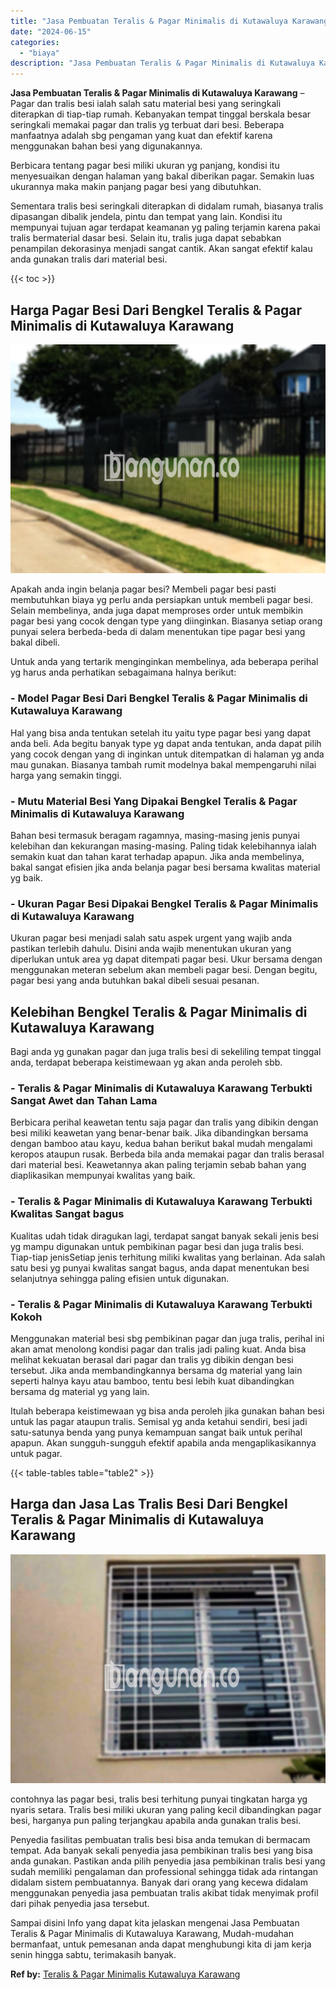 ```yaml
---
title: "Jasa Pembuatan Teralis & Pagar Minimalis di Kutawaluya Karawang"
date: "2024-06-15"
categories: 
  - "biaya"
description: "Jasa Pembuatan Teralis & Pagar Minimalis di Kutawaluya Karawang. Sampai disini Info yang dapat kita jelaskan mengenai Jasa Pembuatan Teralis & Pagar Minimali..."
---
```


**Jasa Pembuatan Teralis & Pagar Minimalis di Kutawaluya Karawang** – Pagar dan tralis besi ialah salah satu material besi yang seringkali diterapkan di tiap-tiap rumah. Kebanyakan tempat tinggal berskala besar seringkali memakai pagar dan tralis yg terbuat dari besi. Beberapa manfaatnya adalah sbg pengaman yang kuat dan efektif karena menggunakan bahan besi yang digunakannya.

Berbicara tentang pagar besi miliki ukuran yg panjang, kondisi itu menyesuaikan dengan halaman yang bakal diberikan pagar. Semakin luas ukurannya maka makin panjang pagar besi yang dibutuhkan.

Sementara tralis besi seringkali diterapkan di didalam rumah, biasanya tralis dipasangan dibalik jendela, pintu dan tempat yang lain. Kondisi itu mempunyai tujuan agar terdapat keamanan yg paling terjamin karena pakai tralis bermaterial dasar besi. Selain itu, tralis juga dapat sebabkan penampilan dekorasinya menjadi sangat cantik. Akan sangat efektif kalau anda gunakan tralis dari material besi.

{{< toc >}}

## Harga Pagar Besi Dari Bengkel Teralis & Pagar Minimalis di Kutawaluya Karawang

![Jasa Pembuatan Teralis & Pagar Minimalis di Kutawaluya Karawang](/images/pagar-minimalis-murah-69.png)

Apakah anda ingin belanja pagar besi? Membeli pagar besi pasti membutuhkan biaya yg perlu anda persiapkan untuk membeli pagar besi. Selain membelinya, anda juga dapat memproses order untuk membikin pagar besi yang cocok dengan type yang diinginkan. Biasanya setiap orang punyai selera berbeda-beda di dalam menentukan tipe pagar besi yang bakal dibeli.

Untuk anda yang tertarik menginginkan membelinya, ada beberapa perihal yg harus anda perhatikan sebagaimana halnya berikut:
### \- Model Pagar Besi Dari Bengkel Teralis & Pagar Minimalis di Kutawaluya Karawang

Hal yang bisa anda tentukan setelah itu yaitu type pagar besi yang dapat anda beli. Ada begitu banyak type yg dapat anda tentukan, anda dapat pilih yang cocok dengan yang di inginkan untuk ditempatkan di halaman yg anda mau gunakan. Biasanya tambah rumit modelnya bakal mempengaruhi nilai harga yang semakin tinggi.

### \- Mutu Material Besi Yang Dipakai Bengkel Teralis & Pagar Minimalis di Kutawaluya Karawang

Bahan besi termasuk beragam ragamnya, masing-masing jenis punyai kelebihan dan kekurangan masing-masing. Paling tidak kelebihannya ialah semakin kuat dan tahan karat terhadap apapun. Jika anda membelinya, bakal sangat efisien jika anda belanja pagar besi bersama kwalitas material yg baik.

### \- Ukuran Pagar Besi Dipakai Bengkel Teralis & Pagar Minimalis di Kutawaluya Karawang

Ukuran pagar besi menjadi salah satu aspek urgent yang wajib anda pastikan terlebih dahulu. Disini anda wajib menentukan ukuran yang diperlukan untuk area yg dapat ditempati pagar besi. Ukur bersama dengan menggunakan meteran sebelum akan membeli pagar besi. Dengan begitu, pagar besi yang anda butuhkan bakal dibeli sesuai pesanan.

## Kelebihan Bengkel Teralis & Pagar Minimalis di Kutawaluya Karawang

Bagi anda yg gunakan pagar dan juga tralis besi di sekeliling tempat tinggal anda, terdapat beberapa keistimewaan yg akan anda peroleh sbb.

### \- Teralis & Pagar Minimalis di Kutawaluya Karawang Terbukti Sangat Awet dan Tahan Lama

Berbicara perihal keawetan tentu saja pagar dan tralis yang dibikin dengan besi miliki keawetan yang benar-benar baik. Jika dibandingkan bersama dengan bamboo atau kayu, kedua bahan berikut bakal mudah mengalami keropos ataupun rusak. Berbeda bila anda memakai pagar dan tralis berasal dari material besi. Keawetannya akan paling terjamin sebab bahan yang diaplikasikan mempunyai kwalitas yang baik.

### \- Teralis & Pagar Minimalis di Kutawaluya Karawang Terbukti Kwalitas Sangat bagus

Kualitas udah tidak diragukan lagi, terdapat sangat banyak sekali jenis besi yg mampu digunakan untuk pembikinan pagar besi dan juga tralis besi. Tiap-tiap jenisSetiap jenis terhitung miliki kwalitas yang berlainan. Ada salah satu besi yg punyai kwalitas sangat bagus, anda dapat menentukan besi selanjutnya sehingga paling efisien untuk digunakan.

### \- Teralis & Pagar Minimalis di Kutawaluya Karawang Terbukti Kokoh

Menggunakan material besi sbg pembikinan pagar dan juga tralis, perihal ini akan amat menolong kondisi pagar dan tralis jadi paling kuat. Anda bisa melihat kekuatan berasal dari pagar dan tralis yg dibikin dengan besi tersebut. Jika anda membandingkannya bersama dg material yang lain seperti halnya kayu atau bamboo, tentu besi lebih kuat dibandingkan bersama dg material yg yang lain.

Itulah beberapa keistimewaan yg bisa anda peroleh jika gunakan bahan besi untuk las pagar ataupun tralis. Semisal yg anda ketahui sendiri, besi jadi satu-satunya benda yang punya kemampuan sangat baik untuk perihal apapun. Akan sungguh-sungguh efektif apabila anda mengaplikasikannya untuk pagar.

{{< table-tables table="table2" >}}

## Harga dan Jasa Las Tralis Besi Dari Bengkel Teralis & Pagar Minimalis di Kutawaluya Karawang

![Jasa Pembuatan Teralis & Pagar Minimalis di Kutawaluya Karawang](/images/teralis-minimalis-murah-05.png)

contohnya las pagar besi, tralis besi terhitung punyai tingkatan harga yg nyaris setara. Tralis besi miliki ukuran yang paling kecil dibandingkan pagar besi, harganya pun paling terjangkau apabila anda gunakan tralis besi.

Penyedia fasilitas pembuatan tralis besi bisa anda temukan di bermacam tempat. Ada banyak sekali penyedia jasa pembikinan tralis besi yang bisa anda gunakan. Pastikan anda pilih penyedia jasa pembikinan tralis besi yang sudah memiliki pengalaman dan professional sehingga tidak ada rintangan didalam sistem pembuatannya. Banyak dari orang yang kecewa didalam menggunakan penyedia jasa pembuatan tralis akibat tidak menyimak profil dari pihak penyedia jasa tersebut.

Sampai disini Info yang dapat kita jelaskan mengenai Jasa Pembuatan Teralis & Pagar Minimalis di Kutawaluya Karawang, Mudah-mudahan bermanfaat, untuk pemesanan anda dapat menghubungi kita di jam kerja senin hingga sabtu, terimakasih banyak.

**Ref by:** [Teralis & Pagar Minimalis Kutawaluya Karawang](https://id.wikipedia.org/wiki/Teralis)
